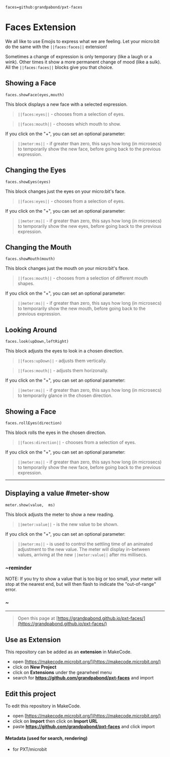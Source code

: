 ```package
faces=github:grandpabond/pxt-faces
```

# Faces Extension
We all like to use Emojis to express what we are feeling.
Let your micro:bit do the same with the ``||faces:faces||`` extension!


Sometimes a change of expression is only temporary (like a laugh or a wink).
Other times it show a more permanent change of mood (like a sulk).
All the ``||faces:faces||`` blocks give you that choice. 

## Showing a Face
```sig
faces.showFace(eyes,mouth)
```
This block displays a new face with a selected expression.

> ``||faces:eyes||`` - chooses from a selection of eyes.

> ``||faces:mouth||`` - chooses which mouth to show.

If you click on the "+", you can set an optional parameter:

> ``||meter:ms||`` - if greater than zero, this says how long (in microsecs) to temporarily show the new face,
 before going back to the previous expression.

## Changing the Eyes
```sig
faces.showEyes(eyes)
```
This block changes just the eyes on your micro:bit's face.

> ``||faces:eyes||`` - chooses from a selection of eyes.

If you click on the "+", you can set an optional parameter:

> ``||meter:ms||`` - if greater than zero, this says how long (in microsecs) to temporarily show the new eyes,
 before going back to the previous expression.

## Changing the Mouth
```sig
faces.showMouth(mouth)
```
This block changes just the mouth on your micro:bit's face.

> ``||faces:mouth||`` - chooses from a selection of different mouth shapes.

If you click on the "+", you can set an optional parameter:

> ``||meter:ms||`` - if greater than zero, this says how long (in microsecs) to temporarily show the new mouth,
 before going back to the previous expression.

## Looking Around
```sig
faces.look(upDown,leftRight)
```
This block adjusts the eyes to look in a chosen direction.

> ``||faces:upDown||`` - adjusts them vertically.

> ``||faces:mouth||`` - adjusts them horizonally.

If you click on the "+", you can set an optional parameter:

> ``||meter:ms||`` - if greater than zero, this says how long (in microsecs) to temporarily glance in the chosen direction.

## Showing a Face
```sig
faces.rollEyes(direction)
```
This block rolls the eyes in the chosen direction.

> ``||faces:direction||`` - chooses from a selection of eyes.

If you click on the "+", you can set an optional parameter:

> ``||meter:ms||`` - if greater than zero, this says how long (in microsecs) to temporarily show the new face,
 before going back to the previous expression.

- - - - - - - - - - - - - - - - - - - - - - - - - - - - - - - - - - - - 


## Displaying a value #meter-show

```sig
meter.show(value,  ms)
```
This block adjusts the meter to show a new reading.

> ``||meter:value||`` - is the new value to be shown.

If you click on the "+", you can set an optional parameter:

> ``||meter:ms||`` - is used to control the settling time of an animated adjustment to the new value. 
The meter will display in-between values, arriving at the new ``||meter:value||`` after ms millisecs.  

### ~reminder
NOTE: If you try to show a value that is too big or too small, your meter will stop at the 
nearest end, but will then flash to indicate the "out-of-range" error.
### ~



- - - - - - - - - - - - - - - - - - - - - - - - - - - - - - - - - - - - 
> Open this page at [https://grandpabond.github.io/pxt-faces/](https://grandpabond.github.io/pxt-faces/)

## Use as Extension

This repository can be added as an **extension** in MakeCode.

* open [https://makecode.microbit.org/](https://makecode.microbit.org/)
* click on **New Project**
* click on **Extensions** under the gearwheel menu
* search for **https://github.com/grandpabond/pxt-faces** and import

## Edit this project

To edit this repository in MakeCode.

* open [https://makecode.microbit.org/](https://makecode.microbit.org/)
* click on **Import** then click on **Import URL**
* paste **https://github.com/grandpabond/pxt-faces** and click import

#### Metadata (used for search, rendering)

* for PXT/microbit
<script src="https://makecode.com/gh-pages-embed.js"></script><script>makeCodeRender("{{ site.makecode.home_url }}", "{{ site.github.owner_name }}/{{ site.github.repository_name }}");</script>
